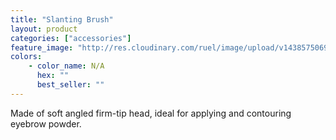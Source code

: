 ```yaml
---
title: "Slanting Brush"
layout: product
categories: ["accessories"]
feature_image: "http://res.cloudinary.com/ruel/image/upload/v1438575069/fs/slantingBrush.jpg"
colors:
    - color_name: N/A
      hex: ""
      best_seller: ""
---
```

Made of soft angled firm-tip head, ideal for applying and contouring eyebrow powder.

